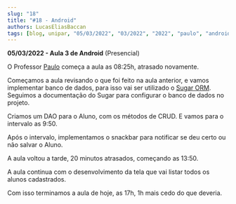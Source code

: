 ```yaml
---
slug: "18"
title: "#18 - Android"
authors: LucasEliasBaccan
tags: [blog, unipar, "05/03/2022", "03/2022", "2022", "paulo", "android", "presencial"]
---
```


**05/03/2022 - Aula 3 de Android** (Presencial)

O Professor [Paulo](/professores/paulo) começa a aula as 08:25h, atrasado novamente.

Começamos a aula revisando o que foi feito na aula anterior, e vamos implementar banco de dados, para isso vai ser utilizado o [Sugar ORM](https://github.com/chennaione/sugar). Seguimos a documentação do Sugar para configurar o banco de dados no projeto.

Criamos um DAO para o Aluno, com os métodos de CRUD. E vamos para o intervalo as 9:50.

Após o intervalo, implementamos o snackbar para notificar se deu certo ou não salvar o Aluno.

A aula voltou a tarde, 20 minutos atrasados, começando as 13:50.

A aula continua com o desenvolvimento da tela que vai listar todos os alunos cadastrados.

Com isso terminamos a aula de hoje, as 17h, 1h mais cedo do que deveria.